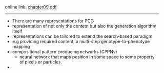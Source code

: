 online link: [chapter09.pdf](https://www.pcgbook.com/chapter09.pdf)

---

* There are many representations for PCG
* representation of not only the contetn but also the generation algorithm itself
* representations can be tailored to extend the search-based paradigm
* e.g providing required content, a multi-step genotype-to-phenotype mapping
* compositional pattern-producing networks (CPPNs)
  * neural network that maps position in some space to some property of pixels or particles.
* 
